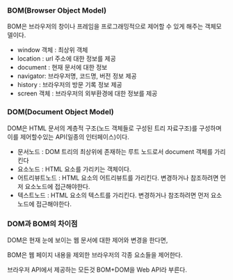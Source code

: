 ### BOM(Browser Object Model)

BOM은 브라우저의 창이나 프레임을 프로그래밍적으로 제어할 수 있게 해주는 객체모델이다.

- window 객체 : 최상위 객체
- location : url 주소에 대한 정보를 제공
- document : 현재 문서에 대한 정보
- navigator: 브라우저명, 코드명, 버전 정보 제공
- history : 브라우저의 방문 기록 정보 제공
- screen 객체 : 브라우저의 외부환경에 대한 정보를 제공

### DOM(Document Object Model)

DOM은 HTML 문서의 계층적 구조(노드 객체들로 구성된 트리 자료구조)를 구성하며 이를 제어할수있는 API(일종의 인터페이스)이다. 

- 문서노드 : DOM 트리의 최상위에 존재하는 루트 노드로서 document 객체를 가리킨다
- 요소노드 : HTML 요소를 가리키는 객체이다.
- 어트리뷰트노드 : HTML 요소의 어트리뷰트를 가리킨다. 변경하거나 참조하려면 먼저 요소노드에 접근해야한다.
- 텍스트노드 :   HTML 요소의 텍스트를 가리킨다. 변경하거나 참조하려면 먼저 요소노드에 접근해야한다.

### DOM과 BOM의 차이점

DOM은 현재 눈에 보이는 웹 문서에 대한 제어와 변경을 한다면,

BOM은 웹 페이지 내용을 제외한 브라우저의 각종 요소들을 제어한다.

브라우저 API에서 제공하는 모든것 BOM+DOM을 Web API라 부른다.
